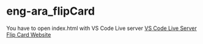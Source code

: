 # eng-ara_flipCard

You have to open index.html with VS Code Live server 
[VS Code Live Server](https://marketplace.visualstudio.com/items?itemName=ritwickdey.LiveServer)
[Flip Card Website](https://alhassanmohamed2.github.io/eng-ara_flipCard/)
